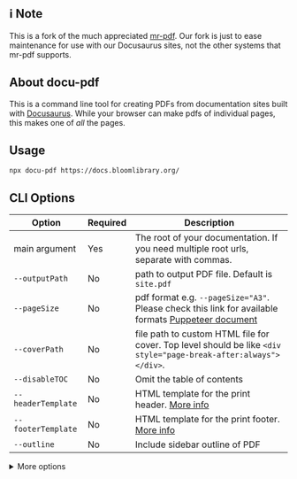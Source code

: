 ## ℹ️ Note

This is a fork of the much appreciated [mr-pdf](https://github.com/kohheepeace/mr-pdf). Our fork is just to ease maintenance for use with our Docusaurus sites, not the other systems that mr-pdf supports.

## About docu-pdf

This is a command line tool for creating PDFs from documentation sites built with [Docusaurus](https://docusaurus.io). While your browser can make pdfs of individual pages, this makes one of _all_ the pages.

## Usage

```shell
npx docu-pdf https://docs.bloomlibrary.org/
```

## CLI Options

| Option             | Required | Description                                                                                                                                                                       |
| ------------------ | -------- | --------------------------------------------------------------------------------------------------------------------------------------------------------------------------------- |
| main argument      | Yes      | The root of your documentation. If you need multiple root urls, separate with commas.                                                                                             |
| `--outputPath`     | No       | path to output PDF file. Default is `site.pdf`                                                                                                                                    |
| `--pageSize`       | No       | pdf format e.g. `--pageSize="A3"`. Please check this link for available formats [Puppeteer document](https://pptr.dev/#?product=Puppeteer&version=v5.2.1&show=api-pagepdfoptions) |
| `--coverPath`      | No       | file path to custom HTML file for cover. Top level should be like `<div style="page-break-after:always"></div>`.                                                                  |
| `--disableTOC`     | No       | Omit the table of contents                                                                                                                                                        |
| `--headerTemplate` | No       | HTML template for the print header. [More info](https://pptr.dev/api/puppeteer.pdfoptions.headertemplate)                                                                         |
| `--footerTemplate` | No       | HTML template for the print footer. [More info](https://pptr.dev/api/puppeteer.pdfoptions.footertemplate/)                                                                        |
| `--outline`        | No       | Include sidebar outline of PDF                                                                                                                                                    |

<details>
  <summary>More options</summary>

| Option                | Required | Description                                                                                                                                                                                             |
| --------------------- | -------- | ------------------------------------------------------------------------------------------------------------------------------------------------------------------------------------------------------- |
| '--tocLevel <number>' | No       | 'The minimum header level to include in the table of contents. E.g. "1" (default), "2", or "3"'                                                                                                         |
| `--contentSelector`   | No       | CSS selector for the major sections. Default is `article`.                                                                                                                                              |
| `--nextPageSelector`  | No       | CSS selector for the link to follow to the next section                                                                                                                                                 |
| `--excludeURLs`       | No       | URLs to be excluded in PDF. Comma separated.                                                                                                                                                            |
| `--excludeSelectors`  | No       | CSS selector for HTML elements to omit from PDF. E.g. .nav,.sidebar. Separate each selector **with comma and no space**. You can use space in each selector. e.g. `--excludeSelectors=".nav,.next > a"` |
| `--cssStyle`          | No       | CSS style to adjust PDF output. E.g. `--cssStyle="body{padding-top: 0;}"` \*If you're project owner you can use `@media print { }` to edit CSS for PDF.                                                 |
| `--pdfMargin`         | No       | set margin around PDF file. Separate each margin **with comma and no space**. E.g. `--pdfMargin="10,20,30,40"`. This sets margin `top: 10px, right: 20px, bottom: 30px, left: 40px`                     |

</details>

